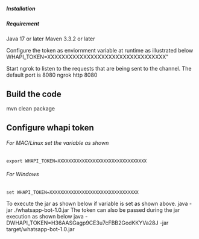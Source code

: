 ##### Installation

##### Requirement
Java 17 or later
Maven 3.3.2 or later

Configure the token as enviornment variable at runtime as illustrated below
WHAPI_TOKEN=XXXXXXXXXXXXXXXXXXXXXXXXXXXXXXXXX"

Start ngrok to listen to the requests that are being sent to the channel. The default port is 8080 
ngrok http 8080

## Build the code 
mvn clean package 
## Configure whapi token
###### For MAC/Linux set the variable as shown 
    export WHAPI_TOKEN=XXXXXXXXXXXXXXXXXXXXXXXXXXXXXXXXX
###### For Windows
    set WHAPI_TOKEN=XXXXXXXXXXXXXXXXXXXXXXXXXXXXXXXXX

To execute the jar as shown below if variable is set as shown above. 
    java -jar ./whatsapp-bot-1.0.jar
The token can also be passed during the jar execution as shown below
    java -DWHAPI_TOKEN=H36AASGagp9CE3u7cFBB2GodKKYVa28J -jar target/whatsapp-bot-1.0.jar





 
